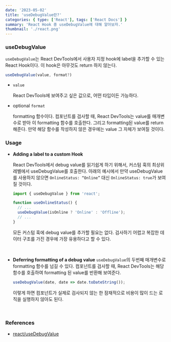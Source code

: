 ```yaml
---
date: '2023-05-02'
title: 'useDebugValue란?'
categories: { type: ['React'], tags: ['React Docs'] }
summary: 'React Hook 중 useDebugValue에 대해 알아보자.'
thumbnail: './react.png'
---
```


### useDebugValue

`useDebugValue`는 React DevTools에서 사용자 지정 hook에 label을 추가할 수 있는 React Hook이다. 이 hook은 아무것도 return 하지 않는다.

```jsx
useDebugValue(value, format?)
```

- `value`

  React DevTools에 보여주고 싶은 값으로, 어떤 타입이든 가능하다.

- optional `format`

  formatting 함수이다. 컴포넌트를 검사할 때, React DevTools는 value를 매개변수로 받아 이 formatting 함수를 호출한다. 그리고 formatting된 value를 return 해준다. 만약 해당 함수를 작성하지 않은 경우에는 value 그 자체가 보여질 것이다.

### Usage

- **Adding a label to a custom Hook**

  React DevTools에서 debug value를 읽기쉽게 하기 위해서, 커스텀 훅의 최상위 레벨에서 useDebugValue를 호출한다. 아래의 예시에서 만약 useDebugValue를 사용하지 않으면 `OnlineStatus: “Online”` 대신 `OnlineStatus: true`가 보여질 것이다.

  ```jsx
  import { useDebugValue } from 'react';

  function useOnlineStatus() {
    // ...
    useDebugValue(isOnline ? 'Online' : 'Offline');
    // ...
  }
  ```

  모든 커스텀 훅에 debug value를 추가할 필요는 없다. 검사하기 어렵고 복잡한 데이터 구조를 가진 경우에 가장 유용하다고 할 수 있다.

<br>

- **Deferring formatting of a debug value**
  `useDebugValue`의 두번째 매개변수로 formatting 함수를 넘길 수 있다. 컴포넌트를 검사할 때, React DevTools는 해당 함수를 호출하여 formatting 된 value를 반환해 보여준다.

  ```jsx
  useDebugValue(date, date => date.toDateString());
  ```

  이렇게 하면 컴포넌트가 실제로 검사되지 않는 한 잠재적으로 비용이 많이 드는 로직을 실행하지 않아도 된다.

<br>

### References

- [react/useDebugValue](https://react.dev/reference/react/useDebugValue)

<br>
